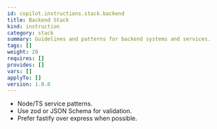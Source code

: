 ```yaml
---
id: copilot.instructions.stack.backend
title: Backend Stack
kind: instruction
category: stack
summary: Guidelines and patterns for backend systems and services.
tags: []
weight: 20
requires: []
provides: []
vars: []
applyTo: []
version: 1.0.0
---
```


- Node/TS service patterns.
- Use zod or JSON Schema for validation.
- Prefer fastify over express when possible.
